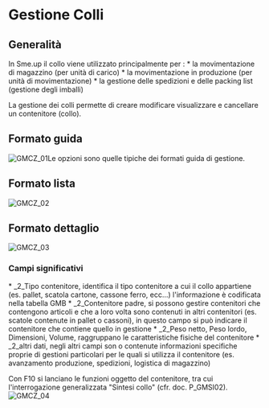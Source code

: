 # Gestione Colli
## Generalità
In Sme.up il collo viene utilizzato principalmente per : 
 \* la movimentazione di magazzino (per unità di carico)
 \* la movimentazione in produzione (per unità di movimentazione)
 \* la gestione delle spedizioni e delle packing list (gestione degli imballi)

La gestione dei colli permette di creare modificare visualizzare e cancellare un contenitore (collo).

## Formato guida
![GMCZ_01](https://doc.smeup.com/immagini/MBDOC_OGG-P_GMCZ01/GMCZ_01.png)Le opzioni sono quelle tipiche dei formati guida di gestione.

## Formato lista
![GMCZ_02](https://doc.smeup.com/immagini/MBDOC_OGG-P_GMCZ01/GMCZ_02.png)
## Formato dettaglio
![GMCZ_03](https://doc.smeup.com/immagini/MBDOC_OGG-P_GMCZ01/GMCZ_03.png)
### Campi significativi
 \* _2_Tipo contenitore, identifica il tipo contenitore a cui il collo appartiene (es. pallet, scatola cartone, cassone ferro, ecc...) l'informazione è codificata nella tabella GMB
 \* _2_Contenitore padre, si possono gestire contenitori che contengono articoli e che a loro volta sono contenuti in altri contenitori (es. scatole contenute in pallet o cassoni), in questo campo si può indicare il contenitore che contiene quello in gestione
 \* _2_Peso netto, Peso lordo, Dimensioni, Volume, raggruppano le caratteristiche fisiche del contenitore
 \* _2_altri dati, negli altri campi son o contenute informazioni specifiche proprie di gestioni particolari  per le quali si utilizza il contenitore (es. avanzamento produzione, spedizioni, logistica di magazzino)

Con F10 si lanciano le funzioni oggetto del contenitore, tra cui l'interrogazione generalizzata "Sintesi collo" (cfr. doc. P_GMSI02).
![GMCZ_04](https://doc.smeup.com/immagini/MBDOC_OGG-P_GMCZ01/GMCZ_04.png)